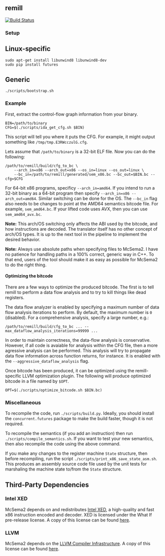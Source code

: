 ## remill
[![Build Status](https://travis-ci.com/trailofbits/mcsema2.svg?token=T1UToSpCvaMxn511Cddb)](https://travis-ci.com/trailofbits/mcsema2)

### Setup

## Linux-specific
```
sudo apt-get install libunwind8 libunwind8-dev
sudo pip install futures
```

## Generic
```
./scripts/bootstrap.sh
```

### Example

First, extract the control-flow graph information from your binary.

```
BIN=/path/to/binary
CFG=$(./scripts/ida_get_cfg.sh $BIN)
```

This script will tell you where it puts the CFG. For example, it might output something
like `/tmp/tmp.E3RWcczulG.cfg`.

Lets assume that `/path/to/binary` is a 32-bit ELF file. Now you can do the following:

```
/path/to/remill/build/cfg_to_bc \
    --arch_in=x86 --arch_out=x86 --os_in=linux --os_out=linux \
    --bc_in=/path/to/remill/generated/sem_x86.bc --bc_out=$BIN.bc --cfg=$CFG
```

For 64-bit x86 programs, specificy `--arch_in=amd64`. If you intend to run a 32-bit
binary as a 64-bit program then specify `--arch_in=x86 --arch_out=amd64`.
Similar switching can be done for the OS. The `--bc_in` flag also needs to
be changes to point at the AMD64 semantics bitcode file. For example, `sem_amd64.bc`.
If your lifted code uses AVX, then you can use `sem_amd64_avx.bc`.

**Note:** This arch/OS switching only affects the ABI used by the bitcode, and how
instructions are decoded. The translator itself has no other concept of arch/OS
types. It is up to the next tool in the pipeline to implement the desired behavior.

**Note:** Always use absolute paths when specifying files to McSema2. I have
no patience for handling paths in a 100% correct, generic way in C++. To that
end, users of the tool should make it as easy as possible for McSema2 to do the
right thing.

#### Optimizing the bitcode

There are a few ways to optimize the produced bitcode. The first is to tell
remill to perform a data flow analysis and to try to kill things like dead
registers.

The data flow analyzer is enabled by specifying a maximum number of data flow
analysis iterations to perform. By default, the maximum number is `0` (disabled).
For a comprehensive analysis, specify a large number, e.g.:

```
/path/to/remill/build/cfg_to_bc ... --max_dataflow_analysis_iterations=99999 ...
```

In order to maintain correctness, the data-flow analysis is conservative.
However, if all code is avaiable for analysis within the CFG file, then a more
agressive analysis can be performed. This analysis will try to propagate
data flow information across function returns, for instance. It is enabled
with the `--aggressive_dataflow_analysis` flag.

Once bitcode has been produced, it can be optimized using the remill-specific
LLVM optimization plugin. The following will produce optimized bitcode in a
file named by `$OPT`.

```
OPT=$(./scripts/optimize_bitcode.sh $BIN.bc)
```

### Miscellaneous

To recompile the code, run `./scripts/build.py`. Ideally, you should install
the `concurrent.futures` package to make the build faster, though it is not
required.

To recompile the semantics (if you add an instruction) then run `./scripts/compile_semantics.sh`.
If you want to test your new semantics, then also recompile the code using the
above command.

If you make any changes to the register machine `State` structure, then
before recompiling, run the script `./scripts/print_x86_save_state_asm.sh`.
This produces an assembly source code file used by the unit tests for marshaling
the machine state to/from the `State` structure.

## Third-Party Dependencies

### Intel XED

McSema2 depends on and redistributes [Intel XED](https://software.intel.com/en-us/articles/xed-x86-encoder-decoder-software-library), a high-quality and fast x86 instruction encoded and decoder. XED is licensed under the What If pre-release license. A copy of this license can be found [here](blob/xed/LICENSE.md).

### LLVM

McSema2 depends on the [LLVM Compiler Infrastructure](http://llvm.org). A copy of this
license can be found [here](http://llvm.org/releases/3.8.0/LICENSE.TXT).
